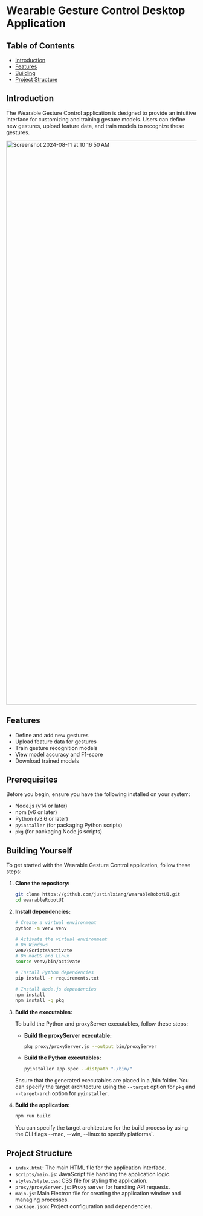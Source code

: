 # Wearable Gesture Control Desktop Application

## Table of Contents
- [Introduction](#introduction)
- [Features](#features)
- [Building](#building)
- [Project Structure](#project-structure)

## Introduction

The Wearable Gesture Control application is designed to provide an intuitive interface for customizing and training gesture models. Users can define new gestures, upload feature data, and train models to recognize these gestures.

<img width="1493" alt="Screenshot 2024-08-11 at 10 16 50 AM" src="https://github.com/user-attachments/assets/76422596-48b1-438d-b445-9a75290a4151">

## Features

- Define and add new gestures
- Upload feature data for gestures
- Train gesture recognition models
- View model accuracy and F1-score
- Download trained models

## Prerequisites

Before you begin, ensure you have the following installed on your system:

- Node.js (v14 or later)
- npm (v6 or later)
- Python (v3.6 or later)
- `pyinstaller` (for packaging Python scripts)
- `pkg` (for packaging Node.js scripts)

## Building Yourself

To get started with the Wearable Gesture Control application, follow these steps:

1. **Clone the repository:**
    ```sh
    git clone https://github.com/justinlxiang/wearableRobotUI.git
    cd wearableRobotUI
    ```

2. **Install dependencies:**
    ```sh
    # Create a virtual environment
    python -m venv venv

    # Activate the virtual environment
    # On Windows
    venv\Scripts\activate
    # On macOS and Linux
    source venv/bin/activate

    # Install Python dependencies
    pip install -r requirements.txt

    # Install Node.js dependencies
    npm install
    npm install -g pkg
    ```

3. **Build the executables:**

    To build the Python and proxyServer executables, follow these steps:

    - **Build the proxyServer executable:**
        ```sh
        pkg proxy/proxyServer.js --output bin/proxyServer
        ```

    - **Build the Python executables:**
        ```sh
        pyinstaller app.spec --distpath "./bin/"
        ```

    Ensure that the generated executables are placed in a /bin folder. You can specify the target architecture using the `--target` option for `pkg` and `--target-arch` option for `pyinstaller`.

4. **Build the application:**
    ```sh
    npm run build
    ```

    You can specify the target architecture for the build process by using the CLI flags --mac, --win, --linux to specify platforms`.

## Project Structure

- `index.html`: The main HTML file for the application interface.
- `scripts/main.js`: JavaScript file handling the application logic.
- `styles/style.css`: CSS file for styling the application.
- `proxy/proxyServer.js`: Proxy server for handling API requests.
- `main.js`: Main Electron file for creating the application window and managing processes.
- `package.json`: Project configuration and dependencies.
